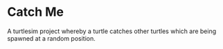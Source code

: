 # Catch Me

A turtlesim project whereby a turtle catches other turtles which are being spawned at a random position.